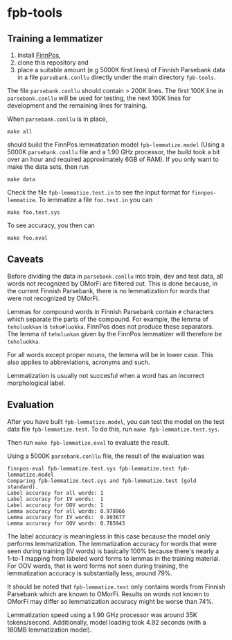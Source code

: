 # fpb-tools

Training a lemmatizer
---------------------

1. Install [FinnPos](https://github.com/mpsilfve/FinnPos), 
2. clone this repository and 
3. place a suitable amount (e.g 5000K first lines) of Finnish Parsebank data in a file `parsebank.conllu` directly under the main directory `fpb-tools`.

The file `parsebank.conllu` should contain > 200K lines. The first 100K line in `parsebank.conllu` will be used for testing, the next 100K lines for development and the remaining lines for training. 

When `parsebank.conllu` is in place, 

`make all` 

should build the FinnPos lemmatization model `fpb-lemmatize.model` (Using a 5000K `parsebank.conllu` file and a 1.90 GHz processor, the build took a bit over an hour and required approximately 6GB of RAM). If you only want to make the data sets, then run

`make data`

Check the file `fpb-lemmatize.test.in` to see the input format for `finnpos-lemmatize`. To lemmatize a file `foo.test.in` you can

`make foo.test.sys`

To see accuracy, you then can

`make foo.eval`

Caveats
-------

Before dividing the data in `parsebank.conllu` into train, dev and test data, all words not recognized by OMorFi are filtered out. This is done because, in the current Finnish Parsebank, there is no lemmatization for words that were not recognized by OMorFi.

Lemmas for compound words in Finnish Parsebank contain `#` characters which separate the parts of the compound. For example, the lemma of `teholuokkan` is `teho#luokka`. FinnPos does not produce these separators. The lemma of `teholuokan` given by the FinnPos lemmatizer will therefore be `teholuokka`.

For all words except proper nouns, the lemma will be in lower case. This also applies to abbreviations, acronyms and such.

Lemmatization is usually not succesful when a word has an incorrect morphological label.

Evaluation
----------

After you have built `fpb-lemmatize.model`, you can test the model on the test data file `fpb-lemmatize.test`. To do this, run `make fpb-lemmatize.test.sys`.

Then run `make fpb-lemmatize.eval` to evaluate the result.

Using a 5000K `parsebank.conllu` file, the result of the evaluation was

    finnpos-eval fpb-lemmatize.test.sys fpb-lemmatize.test fpb-lemmatize.model
    Comparing fpb-lemmatize.test.sys and fpb-lemmatize.test (gold standard).
    Label accuracy for all words: 1
    Label accuracy for IV words:  1
    Label accuracy for OOV words: 1
    Lemma accuracy for all words: 0.978966
    Lemma accuracy for IV words:  0.993677
    Lemma accuracy for OOV words: 0.785943

The label accuracy is meaningless in this case because the model only performs lemmatization. The lemmatization accuracy for words that were seen during training (IV words) is basically 100% because there's nearly a 1-to-1 mapping from labeled word forms to lemmas in the training material. For OOV words, that is word forms not seen during training, the lemmatization accuracy is substantially less, around 79%.

It should be noted that `fpb-lemmatize.test` only contains words from Finnish Parsebank which are known to OMorFi. Results on words not known to OMorFi may differ so lemmatization accuracy might be worse than 74%.

Lemmatization speed using a 1.90 GHz processor was around 35K tokens/second. Additionally, model loading took 4.92 seconds (with a 180MB lemmatization model).

